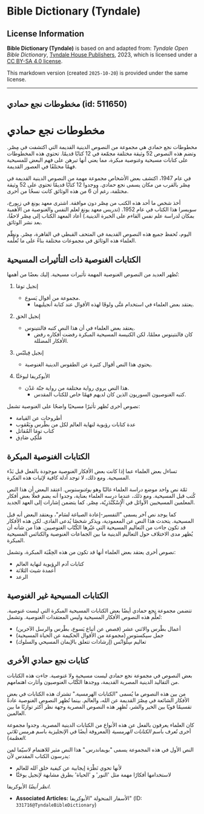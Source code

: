 # Bible Dictionary (Tyndale)

## License Information

**Bible Dictionary (Tyndale)** is based on and adapted from: _Tyndale Open Bible Dictionary_, [Tyndale House Publishers](https://tyndaleopenresources.com/), 2023, which is licensed under a [CC BY-SA 4.0 license](https://creativecommons.org/licenses/by-sa/4.0/legalcode.en).

This markdown version (created `2025-10-20`) is provided under the same license.



--------------------------------

## مخطوطات نجع حمادي (id: 511650)

مخطوطات نجع حمادي
=================

مخطوطات نجع حمادي هي مجموعة من النصوص الدينية القديمة التي اكتشفت في مِصْر. وتضم هذه النصوص 52 وثيقة مختلفة مجمّعة في 12 كتابًا قديمًا. تحتوي هذه المخطوطات على كتابات مسيحية وغنوصية مبكرة، مما يعني أنها تبرهن على فهم البعض للمسيحية فهمًا مختلفًا في العصور القديمة.

في عام 1947، اكتشف بعض الأشخاص مجموعة مهمة من النصوص الدينية القديمة في مِصْر بالقرب من مكان يسمى نجع حمادي. ووجدوا 12 كتابًا قديمًا تحتوي على 52 وثيقة مختلفة، رغم أن 6 من هذه الوثائق كانت نسخًا من أخرى.

أخذ شخص ما أحد هذه الكتب من مِصْر دون موافقة. اشترى معهد يونغ في زيورخ، سويسرا هذا الكتاب في عام 1952\. (تدريس معهد يونغ لعلم النفس والغنوصية من الأهمية بمكان لدراسة علم نفس القاءم على الخبرة الدينية.) أعاد المعهد الكتاب إلى مِصْر لاحقًا، بعد نشر الوثائق.

اليوم، تُحفظ جميع هذه النصوص القديمة في المتحف القبطي في القاهرة، مِصْر. ونظّم العلماء هذه الوثائق في مجموعات مختلفة بناءً على ما تُعلِّمه.

الكتابات الغنوصية ذات التأثيرات المسيحية
----------------------------------------

تُظهر العديد من النصوص الغنوصية المهمة تأثيرات مسيحية. إليك بعضًا من أهمها:

1. إنجيل تومَا

    * مجموعة من أقوال يَسوع.
        * يعتقد بعض العلماء في استخدام مَتَّى ولوقَا لهذه الأقوال عند كتابة أنجيليهما.
2. إنجيل الحق

    * يعتقد بعض العلماء في أن هذا النص كتبه فالنتينوس.
        * كان فالنتينوس معلمًا، لكن الكنيسة المسيحية المبكرة رفضت أفكاره رفض الأفكار المضللة.
3. إنجيل فِيلبّس

    * يحتوي هذا النص أقوال كثيرة عن الطقوس الدينية الغنوصية.
4. الأبوكريفا ليوحَنَّا

    * هذا النص يروي رواية مختلفة من رواية جنّة عَدْن.
        * كتبه الغنوصيون السوريون الذين كان لديهم فهمًا خاص للكتاب المقدس.

نصوص أخرى تُظهر تأثيرًا مسيحيًا واضحًا على الغنوصية تشمل:

* أطروحات عن القيامة
* عدة كتابات رؤيوية لنهاية العالم لكل من بطْرس ويَعْقوب
* كتاب تومَا المُقاتل
* مَلْكِي صَادِق

الكتابات الغنوصية المبكرة
-------------------------

تساءل بعض العلماء عما إذا كانت بعض الأفكار الغنوصية موجودة بالفعل قبل بَدْء المسيحية. ومع ذلك، لا توجد أدلة كافية لإثبات هذه الفكرة.

ثمّة نص واحد موضع دراسة العلماء غالبًا وهو *يوغنوستوس*. اعتقد البعض أن هذا النص كُتب قبل المسيحية. ومع ذلك، عندما درسه العلماء بعناية، وجدوا أنه يضم فعلًا بعض أفكار المعلمين المسيحيين الأوائل في ٱلْإِسْكَنْدَرِيّة، مِصْر. كما يتضمن إشارات إلى العهد الجديد.

كما يوجد نص آخر يسمى "التفسير\-إعادة الصياغة لسَام"، ويعتقد البعض أنه قبل المسيحية. يتحدث هذا النص عن المعمودية، ويذكر شخصًا يُدعى الفادي. لكن هذه الأفكار قد تكون جاءت من التعاليم المسيحية التي غيّرها الكُتّاب الغنوصيين. هذا من شأنه أن يُظهر مدى الاختلاف حول التعاليم الدينية ما بين الجماعات الغنوصية والكنائس المسيحية المبكرة.

نصوص أخرى يعتقد بعض العلماء أنها قد تكون من هذه الحِقْبَة المبكرة، وتشمل:

* كتابات آدم الرؤيوية لنهاية العالم
* أعمدة شيث الثلاثة
* الرعد

الكتابات المسيحية غير الغنوصية
------------------------------

تتضمن مجموعة نجع حمادي أيضًا بعض الكتابات المسيحية المبكرة التي ليست غنوصية. تُعلِّم هذه النصوص الأفكار المسيحية وليس المعتقدات الغنوصية. وتشمل:

* أعمال بطْرس والاثني عشر (قصص عن أتباع يَسوع، بطْرس والرسل الآخرين)
* جمل سيكستوس (مجموعة من الأقوال الحكيمة عن الحياة المسيحية)
* تعاليم سِلْوَانُس (إرشادات تتعلق بالإيمان المسيحي والسلوك)

كتابات نجع حمادي الأخرى
-----------------------

بعض النصوص في مجموعة نجع حمادي ليست مسيحية ولا غنوصية. جاءت هذه الكتابات من التقاليد الدينية المصرية القديمة، ووجدها الكُتّاب الغنوصيون وأثارت اهتمامهم.

من بين هذه النصوص ما يُسمى "الكتابات الهرمسية." تشترك هذه الكتابات في بعض الأفكار الشائعة في مِصْرَ القديمة عن الله، والعالم. بينما تُظهِر النصوص الغنوصية عادةً تقسيمًا قويًا بين الخير والشر، تُظهِر هذه النصوص المصرية وجهة نظر أكثر توازنًا ما بين العالمين.

كان العلماء يعرفون بالفعل عن هذه الأنواع من الكتابات الدينية المصرية. وجدوا مجموعة أخرى تُعرف باسم *الكتابات الهرمسية* (المعروفة أيضًا في الإنجليزية باسم *هرمس ثلاثي العظمة*).

النص الأول في هذه المجموعة يسمى "بويماندرس." هذا النص مثير للاهتمام لاسيّما لمن يدرسون الكتاب المقدس لأن:

* لأنها تحوي نَظْرَة إيجابية عن كيفية خلق ٱلله للعالم
* لاستخدامها أفكارًا مهمة مثل 'النور' و 'الحياة' بطرق مشابهة لإنجيل يوحَنَّا

*انظر أيضًا* الأبوكريفا.

* **Associated Articles:** الأسفار المنحولة "الأبوكريفا" (ID: `331716@TyndaleBibleDictionary`)

